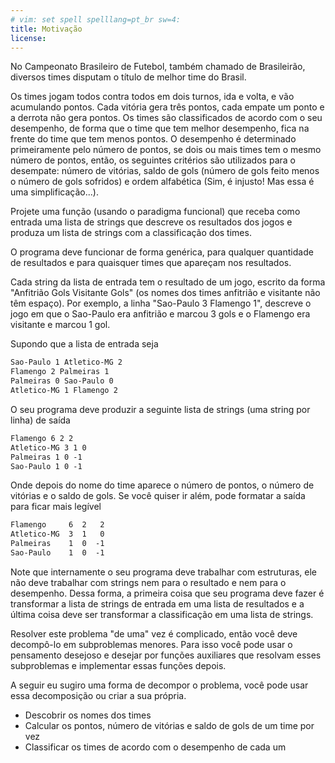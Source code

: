 ```yaml
---
# vim: set spell spelllang=pt_br sw=4:
title: Motivação
license:
---
```


No Campeonato Brasileiro de Futebol, também chamado de Brasileirão, diversos times disputam o título de melhor time do Brasil.

Os times jogam todos contra todos em dois turnos, ida e volta, e vão acumulando pontos. Cada vitória gera três pontos, cada empate um ponto e a derrota não gera pontos. Os times são classificados de acordo com o seu desempenho, de forma que o time que tem melhor desempenho, fica na frente do time que tem menos pontos. O desempenho é determinado primeiramente pelo número de pontos, se dois ou mais times tem o mesmo número de pontos, então, os seguintes critérios são utilizados para o desempate: número de vitórias, saldo de gols (número de gols feito menos o número de gols sofridos) e ordem alfabética (Sim, é injusto! Mas essa é uma simplificação...).

Projete uma função (usando o paradigma funcional) que receba como entrada uma lista de strings que descreve os resultados dos jogos e produza um lista de strings com a classificação dos times.

O programa deve funcionar de forma genérica, para qualquer quantidade de resultados e para quaisquer times que apareçam nos resultados.

Cada string da lista de entrada tem o resultado de um jogo, escrito da forma "Anfitrião Gols Visitante Gols" (os nomes dos times anfitrião e visitante não têm espaço). Por exemplo, a linha "Sao-Paulo 3 Flamengo 1", descreve o jogo em que o Sao-Paulo era anfitrião e marcou 3 gols e o Flamengo era visitante e marcou 1 gol.

Supondo que a lista de entrada seja

```txt
Sao-Paulo 1 Atletico-MG 2
Flamengo 2 Palmeiras 1
Palmeiras 0 Sao-Paulo 0
Atletico-MG 1 Flamengo 2
```

O seu programa deve produzir a seguinte lista de strings (uma string por linha) de saída

```txt
Flamengo 6 2 2
Atletico-MG 3 1 0
Palmeiras 1 0 -1
Sao-Paulo 1 0 -1
```

Onde depois do nome do time aparece o número de pontos, o número de vitórias e o saldo de gols. Se você quiser ir além, pode formatar a saída para ficar mais legível

```txt
Flamengo     6  2   2
Atletico-MG  3  1   0
Palmeiras    1  0  -1
Sao-Paulo    1  0  -1
```

Note que internamente o seu programa deve trabalhar com estruturas, ele não deve trabalhar com strings nem para o resultado e nem para o desempenho. Dessa forma, a primeira coisa que seu programa deve fazer é transformar a lista de strings de entrada em uma lista de resultados e a última coisa deve ser transformar a classificação em uma lista de strings.

Resolver este problema "de uma" vez é complicado, então você deve decompô-lo em subproblemas menores. Para isso você pode usar o pensamento desejoso e desejar por funções auxiliares que resolvam esses subproblemas e implementar essas funções depois.

A seguir eu sugiro uma forma de decompor o problema, você pode usar essa decomposição ou criar a sua própria.

- Descobrir os nomes dos times
- Calcular os pontos, número de vitórias e saldo de gols de um time por vez
- Classificar os times de acordo com o desempenho de cada um
